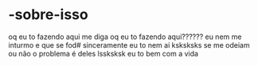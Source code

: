 # -sobre-isso
oq eu to fazendo aqui
me diga oq eu to fazendo aqui??????
eu nem me inturmo e que se fod#
sinceramente eu to nem ai ksksksks se me odeiam ou não o problema é deles lssksksk eu to bem com a vida

